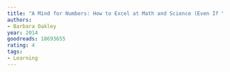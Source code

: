 ```yaml
---
title: "A Mind for Numbers: How to Excel at Math and Science (Even If You Flunked Algebra)"
authors:
- Barbara Oakley
year: 2014
goodreads: 18693655
rating: 4
tags:
- Learning
---
```

